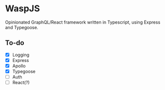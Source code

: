 # WaspJS

Opinionated GraphQL/React framework written in Typescript, using Express and Typegoose.

## To-do

- [x] Logging
- [x] Express
- [x] Apollo
- [x] Typegoose
- [ ] Auth
- [ ] React(?)
